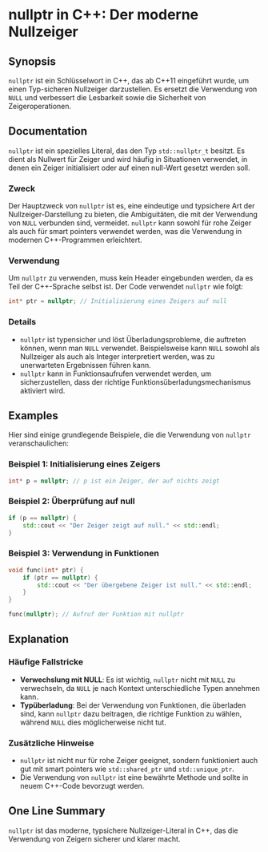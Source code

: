 <!--
Meta Description: # nullptr in C++: Der moderne Nullzeiger ## Synopsis `nullptr` ist ein Schlüsselwort in C++, das ab C++11 eingeführt wurde, um einen Typ-sicheren Null...
Meta Keywords: nullptr, die, null, der, ist
-->

# nullptr in C++: Der moderne Nullzeiger

## Synopsis
`nullptr` ist ein Schlüsselwort in C++, das ab C++11 eingeführt wurde, um einen Typ-sicheren Nullzeiger darzustellen. Es ersetzt die Verwendung von `NULL` und verbessert die Lesbarkeit sowie die Sicherheit von Zeigeroperationen.

## Documentation
`nullptr` ist ein spezielles Literal, das den Typ `std::nullptr_t` besitzt. Es dient als Nullwert für Zeiger und wird häufig in Situationen verwendet, in denen ein Zeiger initialisiert oder auf einen null-Wert gesetzt werden soll. 

### Zweck
Der Hauptzweck von `nullptr` ist es, eine eindeutige und typsichere Art der Nullzeiger-Darstellung zu bieten, die Ambiguitäten, die mit der Verwendung von `NULL` verbunden sind, vermeidet. `nullptr` kann sowohl für rohe Zeiger als auch für smart pointers verwendet werden, was die Verwendung in modernen C++-Programmen erleichtert.

### Verwendung
Um `nullptr` zu verwenden, muss kein Header eingebunden werden, da es Teil der C++-Sprache selbst ist. Der Code verwendet `nullptr` wie folgt:

```cpp
int* ptr = nullptr; // Initialisierung eines Zeigers auf null
```

### Details
- `nullptr` ist typensicher und löst Überladungsprobleme, die auftreten können, wenn man `NULL` verwendet. Beispielsweise kann `NULL` sowohl als Nullzeiger als auch als Integer interpretiert werden, was zu unerwarteten Ergebnissen führen kann.
- `nullptr` kann in Funktionsaufrufen verwendet werden, um sicherzustellen, dass der richtige Funktionsüberladungsmechanismus aktiviert wird.

## Examples
Hier sind einige grundlegende Beispiele, die die Verwendung von `nullptr` veranschaulichen:

### Beispiel 1: Initialisierung eines Zeigers
```cpp
int* p = nullptr; // p ist ein Zeiger, der auf nichts zeigt
```

### Beispiel 2: Überprüfung auf null
```cpp
if (p == nullptr) {
    std::cout << "Der Zeiger zeigt auf null." << std::endl;
}
```

### Beispiel 3: Verwendung in Funktionen
```cpp
void func(int* ptr) {
    if (ptr == nullptr) {
        std::cout << "Der übergebene Zeiger ist null." << std::endl;
    }
}

func(nullptr); // Aufruf der Funktion mit nullptr
```

## Explanation
### Häufige Fallstricke
- **Verwechslung mit NULL**: Es ist wichtig, `nullptr` nicht mit `NULL` zu verwechseln, da `NULL` je nach Kontext unterschiedliche Typen annehmen kann.
- **Typüberladung**: Bei der Verwendung von Funktionen, die überladen sind, kann `nullptr` dazu beitragen, die richtige Funktion zu wählen, während `NULL` dies möglicherweise nicht tut.

### Zusätzliche Hinweise
- `nullptr` ist nicht nur für rohe Zeiger geeignet, sondern funktioniert auch gut mit smart pointers wie `std::shared_ptr` und `std::unique_ptr`.
- Die Verwendung von `nullptr` ist eine bewährte Methode und sollte in neuem C++-Code bevorzugt werden.

## One Line Summary
`nullptr` ist das moderne, typsichere Nullzeiger-Literal in C++, das die Verwendung von Zeigern sicherer und klarer macht.